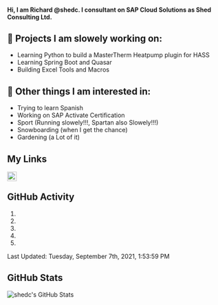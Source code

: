 #### Hi, I am Richard @shedc. I consultant on SAP Cloud Solutions as Shed Consulting Ltd.

## 👋 Projects I am slowely working on:
- Learning Python to build a MasterTherm Heatpump plugin for HASS
- Learning Spring Boot and Quasar
- Building Excel Tools and Macros

## 👀 Other things I am interested in:
- Trying to learn Spanish
- Working on SAP Activate Certification
- Sport (Running slowely!!!, Spartan also Slowely!!!)
- Snowboarding (when I get the chance)
- Gardening (a Lot of it)

## My Links
[<img align="left" alt="shedc | LinkedIn" width="22px" src="https://cdn.jsdelivr.net/npm/simple-icons@v3/icons/linkedin.svg" />][linkedin]

<br/>

## GitHub Activity
<!--RECENT_ACTIVITY:start-->
1. 
2. 
3. 
4. 
5. 
<!--RECENT_ACTIVITY:end-->
<!--RECENT_ACTIVITY:last_update-->
Last Updated: Tuesday, September 7th, 2021, 1:53:59 PM
<!--RECENT_ACTIVITY:last_update_end-->

## GitHub Stats
<img align="left" alt="shedc's GitHub Stats" src="https://github-readme-stats.vercel.app/api?username=shedc&show_icons=true&hide_title=true" />

[linkedin]: https://www.linkedin.com/in/richard-holmes-3314251/
